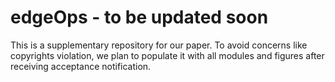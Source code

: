 # edgeOps - to be updated soon
This is a supplementary repository for our paper. To avoid concerns like copyrights violation, we plan to populate it with all modules and figures after receiving acceptance notification.
